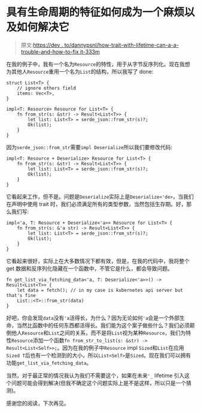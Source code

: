 # 具有生命周期的特征如何成为一个麻烦以及如何解决它

> 原文:[https://dev . to/dannypsnl/how-trait-with-lifetime-can-a-a-trouble-and-how-to-fix it-333m](https://dev.to/dannypsnl/how-trait-with-lifetime-can-be-a-trouble-and-how-to-fix-it-333m)

在我的例子中，我有一个名为`Resource`的特性，用于从字节反序列化。现在我想为其他人`Resource`重用一个名为`List`的结构，所以我写了 done:

```
struct List<T> {
    // ignore others field
    items: Vec<T>,
}

impl<T: Resource> Resource for List<T> {
    fn from_str(s: &str) -> Result<List<T>> {
        let list: List<T> = serde_json::from_str(s)?;
        Ok(list);
    }
} 
```

因为`serde_json::from_str`需要`impl Deserialize`所以我们要修改代码:

```
impl<T: Resource + Deserialize> Resource for List<T> {
    fn from_str(s: &str) -> Result<List<T>> {
        let list: List<T> = serde_json::from_str(s)?;
        Ok(list);
    }
} 
```

它看起来工作，但不是。问题是`Deserialize`实际上是`Deserialize<'de>`，当我们在声明中使用 trait 时，我们必须满足所有的类型参数，当然包括生存期。好，那么我们写:

```
impl<'a, T: Resource + Deserialize<'a>> Resource for List<T> {
    fn from_str(s: &'a str) -> Result<List<T>> {
        let list: List<T> = serde_json::from_str(s)?;
        Ok(list);
    }
} 
```

它看起来很好，实际上在大多数情况下都有效，但是，在我的代码中，我将整个 get 数据和反序列化隐藏在一个函数中，不管它是什么，都会导致问题。

```
fn get_list_via_fetching_data<'a, T: Deserialize<'a>>() -> Result<List<T>> {
    let data = fetch(); // in my case is kubernetes api server but that's fine
    List::<T>::from_str(data)
} 
```

好吧，你会发现`data`没有`'a`活得长，为什么？因为无论如何`'a`会是一个外部生命，当然比函数中的任何东西都活得长。我们能为这个案子做些什么？我们必须颠倒他人`Resource`和`List`之间的关系，而不是将`List`视为某种`Resource`，我们为特性`Resource`添加一个函数`fn from_str_to_list(s: &str) -> Result<List<Self>>;`。因为在我的例子中`Resource` impl `Sized`和`List`在应用`Sized T`后也有一个检测到的大小，所以`List<Self>`是`Sized`。现在我们可以拥有功能`get_list_via_fetching_data`。

当然，对于最正常的情况我认为我们不需要这个，如果在未来`'_` lifetime 引入这个问题可能会得到解决(但我不确定这个问题实际上是不是这样，所以只是一个猜测)。

感谢您的阅读，下次再见。